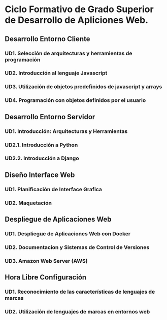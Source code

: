 # Ciclo Formativo de Grado Superior de Desarrollo de Apliciones Web.

## Desarrollo Entorno Cliente
### UD1. Selección de arquitecturas y herramientas de programación
### UD2. Introducción al lenguaje Javascript
### UD3. Utilización de objetos predefinidos de javascript y arrays 
### UD4. Programación con objetos definidos por el usuario 

## Desarrollo Entorno Servidor
### UD1. Introducción: Arquitecturas y Herramientas
### UD2.1. Introducción a Python
### UD2.2. Introducción a Django 

## Diseño Interface Web
### UD1. Planificación de Interface Grafica
### UD2. Maquetación

## Despliegue de Aplicaciones Web
### UD1. Despliegue de Aplicaciones Web con Docker
### UD2. Documentacion y Sistemas de Control de Versiones
### UD3. Amazon Web Server (AWS)

## Hora Libre Configuración
### UD1. Reconocimiento de las características de lenguajes de marcas
### UD2. Utilización de lenguajes de marcas en entornos web
